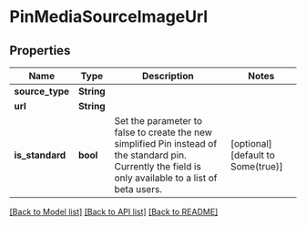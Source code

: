 # PinMediaSourceImageUrl

## Properties
Name | Type | Description | Notes
------------ | ------------- | ------------- | -------------
**source_type** | **String** |  | 
**url** | **String** |  | 
**is_standard** | **bool** | Set the parameter to false to create the new simplified Pin instead of the standard pin. Currently the field is only available to a list of beta users. | [optional] [default to Some(true)]

[[Back to Model list]](../README.md#documentation-for-models) [[Back to API list]](../README.md#documentation-for-api-endpoints) [[Back to README]](../README.md)


